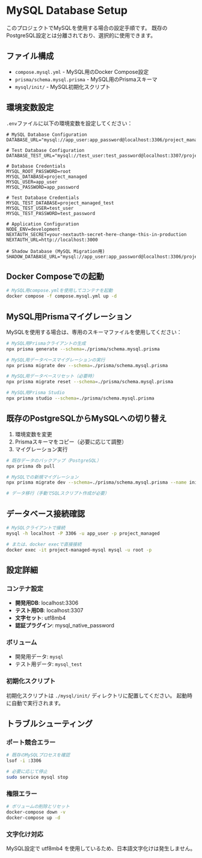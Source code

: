 # MySQL Database Setup

このプロジェクトでMySQLを使用する場合の設定手順です。
既存のPostgreSQL設定とは分離されており、選択的に使用できます。

## ファイル構成

- `compose.mysql.yml` - MySQL用のDocker Compose設定
- `prisma/schema.mysql.prisma` - MySQL用のPrismaスキーマ
- `mysql/init/` - MySQL初期化スクリプト

## 環境変数設定

`.env`ファイルに以下の環境変数を設定してください：

```env
# MySQL Database Configuration
DATABASE_URL="mysql://app_user:app_password@localhost:3306/project_managed"

# Test Database Configuration  
DATABASE_TEST_URL="mysql://test_user:test_password@localhost:3307/project_managed_test"

# Database Credentials
MYSQL_ROOT_PASSWORD=root
MYSQL_DATABASE=project_managed
MYSQL_USER=app_user
MYSQL_PASSWORD=app_password

# Test Database Credentials
MYSQL_TEST_DATABASE=project_managed_test
MYSQL_TEST_USER=test_user
MYSQL_TEST_PASSWORD=test_password

# Application Configuration
NODE_ENV=development
NEXTAUTH_SECRET=your-nextauth-secret-here-change-this-in-production
NEXTAUTH_URL=http://localhost:3000

# Shadow Database (MySQL Migration用)
SHADOW_DATABASE_URL="mysql://app_user:app_password@localhost:3306/project_managed_shadow"
```

## Docker Composeでの起動

```bash
# MySQL用compose.ymlを使用してコンテナを起動
docker compose -f compose.mysql.yml up -d
```

## MySQL用Prismaマイグレーション

MySQLを使用する場合は、専用のスキーマファイルを使用してください：

```bash
# MySQL用Prismaクライアントの生成
npx prisma generate --schema=./prisma/schema.mysql.prisma

# MySQL用データベースマイグレーションの実行
npx prisma migrate dev --schema=./prisma/schema.mysql.prisma

# MySQL用データベースリセット（必要時）
npx prisma migrate reset --schema=./prisma/schema.mysql.prisma

# MySQL用Prisma Studio
npx prisma studio --schema=./prisma/schema.mysql.prisma
```

## 既存のPostgreSQLからMySQLへの切り替え

1. 環境変数を変更
2. Prismaスキーマをコピー（必要に応じて調整）
3. マイグレーション実行

```bash
# 既存データのバックアップ（PostgreSQL）
npx prisma db pull

# MySQLでの新規マイグレーション
npx prisma migrate dev --schema=./prisma/schema.mysql.prisma --name init

# データ移行（手動でSQLスクリプト作成が必要）
```

## データベース接続確認

```bash
# MySQLクライアントで接続
mysql -h localhost -P 3306 -u app_user -p project_managed

# または、docker execで直接接続
docker exec -it project-managed-mysql mysql -u root -p
```

## 設定詳細

### コンテナ設定
- **開発用DB**: localhost:3306
- **テスト用DB**: localhost:3307
- **文字セット**: utf8mb4
- **認証プラグイン**: mysql_native_password

### ボリューム
- 開発用データ: `mysql`
- テスト用データ: `mysql_test`

### 初期化スクリプト
初期化スクリプトは `./mysql/init/` ディレクトリに配置してください。
起動時に自動で実行されます。

## トラブルシューティング

### ポート競合エラー
```bash
# 既存のMySQLプロセスを確認
lsof -i :3306

# 必要に応じて停止
sudo service mysql stop
```

### 権限エラー
```bash
# ボリュームの削除とリセット
docker-compose down -v
docker-compose up -d
```

### 文字化け対応
MySQL設定で utf8mb4 を使用しているため、日本語文字化けは発生しません。 